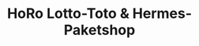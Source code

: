 ---
title: "HoRo Lotto-Toto & Hermes-Paketshop"
url: /duesseldorf/horo-lotto-toto-und-hermes-paketshop/
shop: Kiosk
---